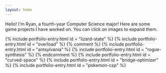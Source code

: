 ```yaml
---
layout: home
---
```


Hello! I'm Ryan, a fourth-year Computer Science major!
Here are some game projects I have worked on.
<span class="click-images-prompt"> You can click on images to expand them. </span>

{% include portfolio-entry.html id = "lizard-state" %}
{% include portfolio-entry.html id = "overload" %}
{% comment %}
{% include portfolio-entry.html id = "antsylvania" %}
{% include portfolio-entry.html id = "rogue-synthesis" %}
{% endcomment %}
{% include portfolio-entry.html id = "curved-space" %}
{% include portfolio-entry.html id = "bridge-optimizer" %}
{% include portfolio-entry.html id = "pokemon-csp" %}